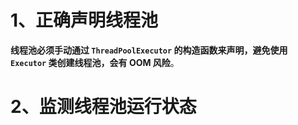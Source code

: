 # 1、正确声明线程池
**线程池必须手动通过 `ThreadPoolExecutor` 的构造函数来声明，避免使用 `Executor` 类创建线程池，会有 OOM 风险**。



# 2、监测线程池运行状态
